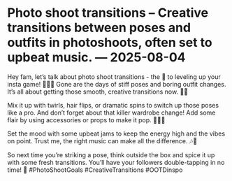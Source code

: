 # Photo shoot transitions – Creative transitions between poses and outfits in photoshoots, often set to upbeat music. — 2025-08-04

Hey fam, let’s talk about photo shoot transitions - the 🔑 to leveling up your insta game! 💁🏻‍♀️ Gone are the days of stiff poses and boring outfit changes. It’s all about getting those smooth, creative transitions now. 📸✨

Mix it up with twirls, hair flips, or dramatic spins to switch up those poses like a pro. And don’t forget about that killer wardrobe change! Add some flair by using accessories or props to make it pop. 💃🏼🌟

Set the mood with some upbeat jams to keep the energy high and the vibes on point. Trust me, the right music can make all the difference. 🎶💓

So next time you’re striking a pose, think outside the box and spice it up with some fresh transitions. You’ll have your followers double-tapping in no time! 💖 #PhotoShootGoals #CreativeTransitions #OOTDinspo